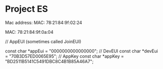 # Project ES

Mac address:
MAC: 78:21:84:9f:02:24

MAC: 78:21:84:9f:0a:04


// AppEUI (sometimes called JoinEUI)

const char *appEui = "0000000000000000";
// DevEUI
const char *devEui = "70B3D57ED0065E95";
// AppKey
const char *appKey = "BD2511B5141C5491DBC8C4B1B85A46A7";

